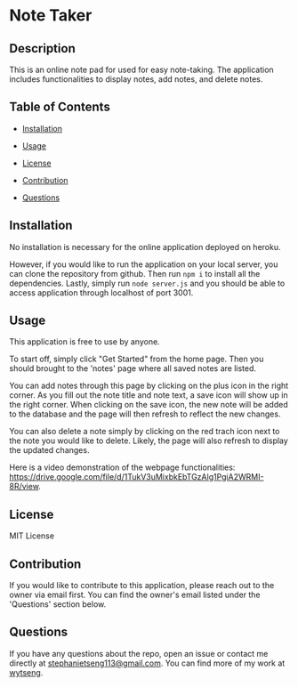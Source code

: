 # Note Taker

## Description 

This is an online note pad for used for easy note-taking. The application includes functionalities to display notes, add notes, and delete notes. 

## Table of Contents 

* [Installation](#installation) 

* [Usage](#Usage) 

* [License](#license) 

* [Contribution](#contribution) 

* [Questions](#questions) 

## Installation 

No installation is necessary for the online application deployed on heroku. 

However, if you would like to run the application on your local server, you can clone the repository from github. Then run ```npm i``` to install all the dependencies. Lastly, simply run ```node server.js``` and you should be able to access application through localhost of port 3001. 

## Usage 

This application is free to use by anyone. 

To start off, simply click "Get Started" from the home page. Then you should brought to the 'notes' page where all saved notes are listed. 

You can add notes through this page by clicking on the plus icon in the right corner. As you fill out the note title and note text, a save icon will show up in the right corner. When clicking on the save icon, the new note will be added to the database and the page will then refresh to reflect the new changes. 

You can also delete a note simply by clicking on the red trach icon next to the note you would like to delete. Likely, the page will also refresh to display the updated changes. 

Here is a video demonstration of the webpage functionalities: https://drive.google.com/file/d/1TukV3uMixbkEbTGzAlg1PgiA2WRMI-8R/view.


## License 

MIT License

## Contribution

If you would like to contribute to this application, please reach out to the owner via email first. You can find the owner's email listed under the 'Questions' section below.  

## Questions 
If you have any questions about the repo, open an issue or contact me directly at stephanietseng113@gmail.com. 
You can find more of my work at [wytseng](https://github.com/wytseng).